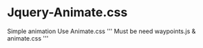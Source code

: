 # Jquery-Animate.css
Simple animation Use Animate.css
'''
Must be need waypoints.js & animate.css
'''
